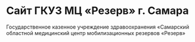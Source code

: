 # Сайт ГКУЗ МЦ «Резерв» г. Самара

Государственное казенное учреждение здравоохранения «Самарский областной медицинский центр мобилизационных резервов «Резерв»
